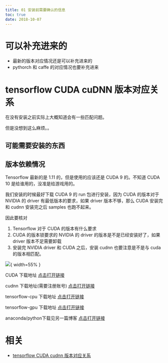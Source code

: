```yaml
---
title: 01 安装前需要确认的信息
toc: true
date: 2018-10-07
---
```

# 可以补充进来的

- 最新的版本对应情况还是可以补充进来的
- pythorch 和 caffe 的对应情况也要补充进来


# tensorflow CUDA cuDNN 版本对应关系


在没有安装之前实际上大概知道会有一些匹配问题。

但是没想到这么麻烦。。


## 可能需要安装的东西




## 版本依赖情况

Tensorflow 最新的是 1.11 的，但是使用的应该还是 CUDA 9 的。不知道 CUDA 10 是给谁用的，没准是给游戏用的。

我们安装的时候最好下载 CUDA 9 的 run 包进行安装，因为 CUDA 的版本对于 NVIDIA 的 driver 有最低版本的要求，如果 driver 版本不够，那么 CUDA 安装完 和 cudnn 安装完之后 samples 也跑不起来。

因此要核对

1. Tensorflow 对于 CUDA 的版本有什么要求
2. CUDA 的版本锁要求的 NVIDIA 的 driver 的版本是不是已经安装好了，如果 driver 版本不足需要卸载
3. 安装完 NVIDIA driver 和 CUDA 之后，安装 cudnn 也要注意是不是与 cuda 的版本相匹配。






![](http://images.iterate.site/blog/image/181007/7KCLdeflFK.png?imageslim){ width=55% }



CUDA 下载地址 [点击打开链接](https://developer.nvidia.com/cuda-toolkit-archive)

cudnn 下载地址(需要注册账号) [点击打开链接](https://developer.nvidia.com/cudnn)

tensorflow-cpu 下载地址 [点击打开链接](http://mirrors.aliyun.com/pypi/simple/tensorflow/)

tensorflow-gpu 下载地址 [点击打开链接](http://mirrors.aliyun.com/pypi/simple/tensorflow-gpu/)

anaconda/python下载见另一篇博客 [点击打开链接](https://blog.csdn.net/yuejisuo1948/article/details/81043823)



# 相关

- [tensorflow CUDA cudnn 版本对应关系](https://blog.csdn.net/yuejisuo1948/article/details/81043962)
